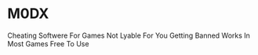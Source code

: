 # M0DX
Cheating Softwere For Games
Not Lyable For You Getting Banned
Works In Most Games 
Free To Use
